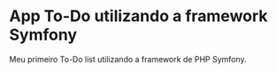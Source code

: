 # App To-Do utilizando a framework Symfony
 Meu primeiro To-Do list utilizando a framework de PHP Symfony.
